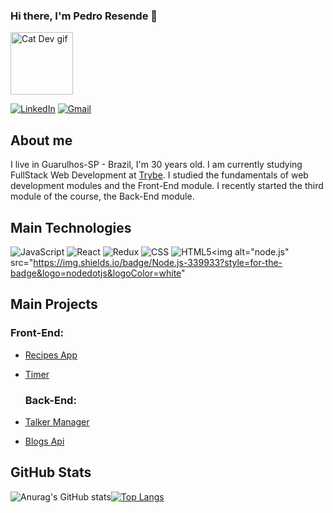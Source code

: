 ### Hi there, I'm Pedro Resende 👋 

<img style="heigth: 100px; width: 100px"  alt="Cat Dev gif" src="https://media.tenor.com/N-fJ0Azh_ykAAAAC/cat-computer.gif" />

<a href="https://www.linkedin.com/in/pedro-luiz-resende/" target="blank"><img alt="LinkedIn" src="https://img.shields.io/badge/LinkedIn-0077B5?style=for-the-badge&logo=linkedin&logoColor=white" /></a> <a href="mailto:pedroresendedev@gmail.com" target="blank"><img alt="Gmail" src="https://img.shields.io/badge/Gmail-D14836?style=for-the-badge&logo=gmail&logoColor=white" /></a>



## About me

I live in Guarulhos-SP - Brazil, I'm 30 years old. I am currently studying FullStack Web Development at [Trybe](https://www.betrybe.com/). I studied the fundamentals of web development modules and the Front-End module. I recently started the third module of the course, the Back-End module.

## Main Technologies
<img alt="JavaScript" src="https://img.shields.io/badge/JavaScript-323330?style=for-the-badge&logo=javascript&logoColor=F7DF1E" /> <img alt="React" src="https://img.shields.io/badge/React-20232A?style=for-the-badge&logo=react&logoColor=61DAFB" /> <img alt="Redux" src="https://img.shields.io/badge/Redux-593D88?style=for-the-badge&logo=redux&logoColor=white" /> <img alt="CSS" src="https://img.shields.io/badge/CSS3-1572B6?style=for-the-badge&logo=css3&logoColor=white" /> <img alt="HTML5" src="https://img.shields.io/badge/HTML5-E34F26?style=for-the-badge&logo=html5&logoColor=white" /><img alt="node.js" src="https://img.shields.io/badge/Node.js-339933?style=for-the-badge&logo=nodedotjs&logoColor=white"


## Main Projects
  ### Front-End:
- [Recipes App](https://github.com/pedroluizresende/recipes-app)
- [Timer](https://github.com/pedroluizresende/timer)

  ### Back-End:
- [Talker Manager](https://github.com/pedroluizresende/talk-manager)
- [Blogs Api](https://github.com/pedroluizresende/talk-manager)

## GitHub Stats

![Anurag's GitHub stats](https://github-readme-stats.vercel.app/api?username=pedroluizresende&show_icons=true&theme=synthwave)[![Top Langs](https://github-readme-stats.vercel.app/api/top-langs/?username=pedroluizresende&layout=compact)](https://github.com/anuraghazra/github-readme-stats)
